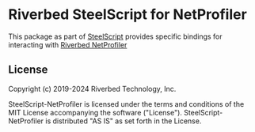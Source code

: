 # Riverbed SteelScript for NetProfiler

This package as part of [SteelScript](https://github.com/riverbed/steelscript) provides specific bindings for interacting with [Riverbed NetProfiler](https://www.riverbed.com/products/netprofiler) 

## License

Copyright (c) 2019-2024 Riverbed Technology, Inc.

SteelScript-NetProfiler is licensed under the terms and conditions of the MIT
License accompanying the software ("License").  SteelScript-NetProfiler is
distributed "AS IS" as set forth in the License.
